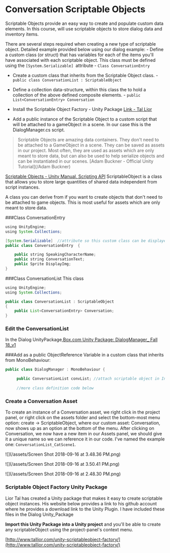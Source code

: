 # Conversation Scriptable Objects
Scriptable Objects provide an easy way to create and populate custom data elements. In this course, will use scriptable objects to store dialog data and inventory items.

There are several steps required when creating a new type of scriptable object. Detailed example provided below using our dialog example: 
    -  Define a custom class (or struct) that has variables for each of the items you'll have associated with each  scriptable object.  This class must be defined using the `[System.Serializable] `attribute
        - `Class ConversationEntry `
        
-  Create a custom class that inherits from the Scriptable Object class.
        - `public class ConversationList : ScriptableObject`


-  Define a collection data-structure, within this class the  to hold a collection of the above defined composite elements. 
        - `public List<ConversationEntry> Conversation`

-  Install the Scriptable Object Factory - Unity Package  [Link - Tal Lior](http://www.tallior.com/unity-scriptableobject-factory/)

- Add a public instance of the Scriptable Object to a custom script that will be attached to a gameObject in a scene.  In our case this is the DialogManager.cs script.  
     

>Scriptable Objects are amazing data containers. They don't need to be attached to a GameObject in a scene. They can be saved as assets in our project. Most often, they are used as assets which are only meant to store data, but can also be used to help serialize objects and can be instantiated in our scenes.  [Adam Buckner - Official Unity Tutorial](/Adam Buckner)

[Scriptable Objects - Unity Manual, Scripting API](https://docs.unity3d.com/Manual/class-ScriptableObject.html?_ga=2.21799608.2060655022.1537129337-1484586345.1534795685)
ScriptableObject is a class that allows you to store large quantities of shared data independent from script instances. 

A class you can derive from if you want to create objects that don't need to be attached to game objects.  This is most useful for assets which are only meant to store data.


###Class ConversationEntry

```java
using UnityEngine;
using System.Collections;

[System.Serializable]  //attribute so this custom class can be displayed as an item in the inspector
public class ConversationEntry  {

    public string SpeakingCharacterName;
    public string ConversationText;
    public Sprite DisplayImg;
}
```

###Class ConversationList
This class

```java
using UnityEngine;
using System.Collections;

public class ConversationList : ScriptableObject
{
    public List<ConversationEntry> Conversation;
}
```
### Edit the ConversationList
In the Dialog UnityPackage,[Box.com Unity Package: DialogManager_ Fall 18_v1](https://utdallas.box.com/s/7c2e1nhk99r5kttb9e0ee2kagcpoxmq1)

###Add as a public ObjectReference Variable in a custom class that inherits from MonoBehaviour:  


```java
public class DialogManager : MonoBehaviour {

     public ConversationList convList; //attach scriptable object in Inspector
     
     //more class definition code below
```


 



### Create a Conversation Asset

To create an instance of a Conversation asset, we right click in the project panel, or right click on the assets folder and select the bottom-most menu option: create -&gt; ScriptableObject, where our custom asset: Conversation, now shows up as an option at the bottom of the menu.  After clicking on Conversation, we now have a new item in our Assets panel, we should give it a unique name so we can reference it in our code.  I've named the example one: `ConversationList_CatScene1`.

![](/assets/Screen Shot 2018-09-16 at 3.48.36 PM.png)

![](/assets/Screen Shot 2018-09-16 at 3.50.41 PM.png)

![](/assets/Screen Shot 2018-09-16 at 2.48.30 PM.png)


### Scriptable Object Factory Unity Package

Lior Tal has created a Unity package that makes it easy to create scriptable object instances.  His website below provides a link to his github account where he provides a download link to the Unity Plugin.  I have included these files in the Dialog Unity_Package

**Import this Unity Package into a Unity project** and you'll be able to create any scriptableObject using the project-panel's context menu.

[http://www.tallior.com/unity-scriptableobject-factory/](http://www.tallior.com/unity-scriptableobject-factory/)






